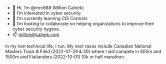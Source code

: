 - 👋 Hi, I’m @mrc668 (Milton Calnek)
- 👀 I’m interested in cyber security.
- 🌱 I’m currently learning CIS Controls
- 💞️ I’m looking to collaborate on helping organizations to improve their cyber security hygene. 
- 📫 milton@calnek.com

In my non technical life, I run. My next races include 
Canadian National Masters Track & Field (2022-07-29 & 30) where I will compete in 800m and 1500m
and Flatlanders (2022-10-01) 10k or half marathon.
